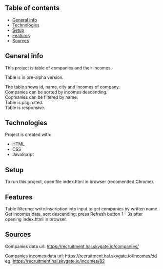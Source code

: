 ## Table of contents
* [General info](#general-info)
* [Technologies](#technologies)
* [Setup](#setup)
* [Features](#features)
* [Sources](#sources)

## General info
This project is table of companies and their incomes.

Table is in pre-alpha version.

The table shows id, name, city and incomes of company. <br/>
Companies can be sorted by incomes descending. <br/>
Copmanies can be filtered by name. <br/>
Table is paginated. <br/>
Table is responsive.

## Technologies
Project is created with:
* HTML
* CSS
* JavaScript

## Setup
To run this project, open file index.html in browser (recomended Chrome).

## Features
Table filtering: write inscription into input to get companies by written name. <br/>
Get incomes data, sort descending: press Refresh button 1 - 3s after opening index.html in browser.

## Sources
Companies data url:
https://recruitment.hal.skygate.io/companies/

Companies incomes data url:
https://recruitment.hal.skygate.io/incomes/:id <br/>
eg. https://recruitment.hal.skygate.io/incomes/82